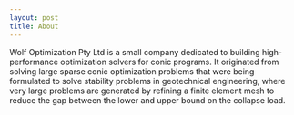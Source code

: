 ```yaml
---
layout: post
title: About
---
```


Wolf Optimization Pty Ltd is a small company dedicated to building high-performance optimization solvers for conic programs. It originated from solving large sparse conic optimization problems that were being formulated to solve stability problems in geotechnical engineering, where very large problems are generated by refining a finite element mesh to reduce the gap between the lower and upper bound on the collapse load.
